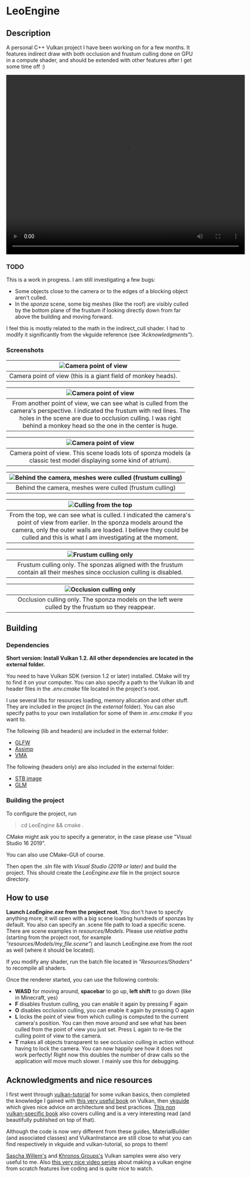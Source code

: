 LeoEngine
=========

Description
-----------

A personal C++ Vulkan project I have been working on for a few months. It features indirect draw with both occlusion and frustum culling done on GPU in a compute shader, and should be extended with other features after I get some time off :)

<video width="640" height="480" controls>
  <source src="https://youtu.be/I7Pb8edW5U8" type="video/mp4">
</video>

### TODO ###

This is a work in progress. I am still investigating a few bugs:
* Some objects close to the camera or to the edges of a blocking object aren't culled.
* In the *sponza* scene, some big meshes (like the roof) are visibly culled by the bottom plane of the frustum if looking directly down from far above the building and moving forward.

I feel this is mostly related to the math in the indirect_cull shader. I had to modify it significantly from the vkguide reference (see *'Acknowledgments"*).

### Screenshots ###

| ![Camera point of view](media/monkey_pov.png "Camera point of view (this is a giant field of monkey heads).") |
| :-----------------------------------------------------------------------------------------------------------: |
|                         Camera point of view (this is a giant field of monkey heads).                         |

|                                                       ![Camera point of view](media/monkey_culling.png "From another point of view, we can see what is culled from the camera's perspective")                                                        |
| :--------------------------------------------------------------------------------------------------------------------------------------------------------------------------------------------------------------------------------------------------: |
| From another point of view, we can see what is culled from the camera's perspective. I indicated the frustum with red lines. The holes in the scene are due to occlusion culling. I was right behind a monkey head so the one in the center is huge. |


|                       ![Camera point of view](media/sponza_pov.png "Camera's point of view.")                       |
| :-----------------------------------------------------------------------------------------------------------------: |
| Camera point of view. This scene loads lots of sponza models (a classic test model displaying some kind of atrium). |

| ![Behind the camera, meshes were culled (frustum culling)](media/sponza_behind.png "Behind the camera, meshes were culled (frustum culling)") |
| :-------------------------------------------------------------------------------------------------------------------------------------------: |
|                                            Behind the camera, meshes were culled (frustum culling)                                            |

|                                                                               ![Culling from the top](media/sponza_culling.png "From the top, we can see what is culled.")                                                                               |
| :------------------------------------------------------------------------------------------------------------------------------------------------------------------------------------------------------------------------------------------------------: |
| From the top, we can see what is culled. I indicated the camera's point of view from earlier. In the sponza models around the camera, only the outer walls are loaded. I believe they could be culled and this is what I am investigating at the moment. |

|                      ![Frustum culling only](media/sponza_frustum_only.png "Frustum culling only.")                      |
| :----------------------------------------------------------------------------------------------------------------------: |
| Frustum culling only. The sponzas aligned with the frustum contain all their meshes since occlusion culling is disabled. |

|        ![Occlusion culling only](media/sponza_occlusion_only.png "Occlusion culling only.")        |
| :------------------------------------------------------------------------------------------------: |
| Occlusion culling only. The sponza models on the left were culled by the frustum so they reappear. |

Building
--------

### Dependencies ###

**Short version: Install Vulkan 1.2. All other dependencies are located in the external folder.**

You need to have Vulkan SDK (version 1.2 or later) installed.
CMake will try to find it on your computer. You can also specify a path to the Vulkan lib and header files in the *.env.cmake* file located in the project's root.

I use several libs for resources loading, memory allocation and other stuff. They are included in the project (in the *external* folder). You can also specify paths to your own installation for some of them in *.env.cmake* if you want to.

The following (lib and headers) are included in the external folder:
* [GLFW](https://github.com/glfw/glfw)
* [Assimp](https://github.com/assimp/assimp)
* [VMA](https://github.com/GPUOpen-LibrariesAndSDKs/VulkanMemoryAllocator)

The following (headers only) are also included in the external folder:
* [STB image](https://github.com/nothings/stb/blob/master/stb_image.h)
* [GLM](https://github.com/g-truc/glm)

### Building the project ###

To configure the project, run

> cd LeoEngine && cmake .

CMake might ask you to specify a generator, in the case please use "Visual Studio 16 2019".

You can also use CMake-GUI of course.

Then open the .sln file with *Visual Studio (2019 or later)* and build the project. This should create the *LeoEngine.exe* file in the project source directory.


How to use
----------

**Launch *LeoEngine.exe* from the project root**. You don't have to specify anything more; it will open with a big scene loading hundreds of sponzas by default. You also can specify an .scene file path to load a specific scene. There are scene examples in *resources/Models*. Please use *relative paths* (starting from the project root, for example *"resources/Models/my_file.scene"*) and launch LeoEngine.exe from the root as well (where it should be located).

If you modify any shader, run the batch file located in *"Resources/Shaders"* to recompile all shaders.

Once the renderer started, you can use the following controls:
* **WASD** for moving around, **spacebar** to go up, **left shift** to go down (like in Minecraft, yes)
* **F** disables frustum culling, you can enable it again by pressing F again
* **O** disables occlusion culling, you can enable it again by pressing O again
* **L** locks the point of view from which culling is computed to the current camera's position. You can then move around and see what has been culled from the point of view you just set. Press L again to re-tie the culling point of view to the camera.
* **T** makes all objects transparent to see occlusion culling in action without having to lock the camera. You can now happily see how it does not work perfectly! Right now this doubles the number of draw calls so the application will move much slower. I mainly use this for debugging.

Acknowledgments and nice resources
----------------------------------
I first went through [vulkan-tutorial](https://vulkan-tutorial.com/) for some vulkan basics, then completed the knowledge I gained with [this very useful book](https://www.vulkanprogrammingguide.com/) on Vulkan, then [vkguide](https://vkguide.dev/) which gives nice advice on architecture and best practices. [This non vulkan-specific book](http://foundationsofgameenginedev.com/#fged2) also covers culling and is a very interesting read (and beautifully published on top of that).

Although the code is now very different from these guides, MaterialBuilder (and associated classes) and VulkanInstance are still close to what you can find respectively in vkguide and vulkan-tutorial, so props to them!

[Sascha Willem's](https://github.com/SaschaWillems/Vulkan) and [Khronos Groups's](https://github.com/KhronosGroup/Vulkan-Samples) Vulkan samples were also very useful to me.
Also [this very nice video series](https://www.youtube.com/playlist?list=PL0JVLUVCkk-l7CWCn3-cdftR0oajugYvd) about making a vulkan engine from scratch features live coding and is quite nice to watch.
